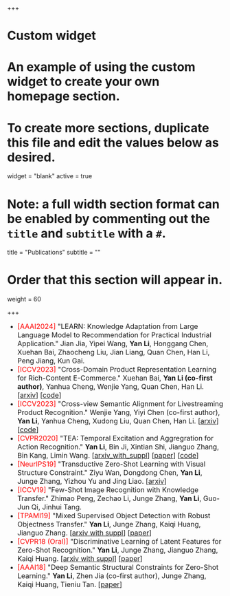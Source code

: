 +++
# Custom widget
# An example of using the custom widget to create your own homepage section.
# To create more sections, duplicate this file and edit the values below as desired.
widget = "blank"
active = true

# Note: a full width section format can be enabled by commenting out the `title` and `subtitle` with a `#`.
title = "Publications"
subtitle = ""

# Order that this section will appear in.
weight = 60

+++
* <font size=3><font color=red>[AAAI2024]</font> "LEARN: Knowledge Adaptation from Large Language Model to Recommendation for Practical Industrial Application." Jian Jia, Yipei Wang, **Yan Li**, Honggang Chen, Xuehan Bai, Zhaocheng Liu, Jian Liang, Quan Chen, Han Li, Peng Jiang, Kun Gai. </font >
* <font size=3><font color=red>[ICCV2023]</font> "Cross-Domain Product Representation Learning for Rich-Content E-Commerce." Xuehan Bai, **Yan Li (co-first author)**, Yanhua Cheng, Wenjie Yang, Quan Chen, Han Li. [[arxiv](https://arxiv.org/pdf/2308.05550.pdf)] [[code](https://github.com/adxcreative/COPE)]</font >
* <font size=3><font color=red>[ICCV2023]</font> "Cross-view Semantic Alignment for Livestreaming Product Recognition." Wenjie Yang, Yiyi Chen (co-first author), **Yan Li**, Yanhua Cheng, Xudong Liu, Quan Chen, Han Li. [[arxiv](https://arxiv.org/pdf/2308.04912.pdf)] [[code](https://github.com/adxcreative/RICE)]</font >
* <font size=3><font color=red>[CVPR2020]</font> "TEA: Temporal Excitation and Aggregration for Action Recognition." **Yan Li**, Bin Ji, Xintian Shi, Jianguo Zhang, Bin Kang, Limin Wang. [[arxiv_with_suppl](https://arxiv.org/abs/2004.01398)] [[paper](https://openaccess.thecvf.com/content_CVPR_2020/html/Li_TEA_Temporal_Excitation_and_Aggregation_for_Action_Recognition_CVPR_2020_paper.html)] [[code](https://github.com/Phoenix1327/tea-action-recognition)]</font >
* <font size=3><font color=red>[NeurIPS19]</font> "Transductive Zero-Shot Learning with Visual Structure Constraint." Ziyu Wan, Dongdong Chen, **Yan Li**, Junge Zhang, Yizhou Yu and Jing Liao. [[arxiv](https://arxiv.org/abs/1901.01570)]</font>
* <font size=3><font color=red>[ICCV19]</font> "Few-Shot Image Recognition with Knowledge Transfer." Zhimao Peng, Zechao Li, Junge Zhang, **Yan Li**, Guo-Jun Qi, Jinhui Tang.</font>
* <font size=3><font color=red>[TPAMI19]</font> "Mixed Supervised Object Detection with Robust Objectness Transfer." **Yan Li**, Junge Zhang, Kaiqi Huang, Jianguo Zhang. [[arxiv with suppl](https://arxiv.org/abs/1802.09778)] [[paper](https://ieeexplore.ieee.org/abstract/document/8304628)]</font>
* <font size=3><font color=red>[CVPR18 (Oral)]</font> "Discriminative Learning of Latent Features for Zero-Shot Recognition." **Yan Li**, Junge Zhang, Jianguo Zhang, Kaiqi Huang. [[arxiv with suppl](https://arxiv.org/abs/1803.06731)] [[paper](http://openaccess.thecvf.com/content_cvpr_2018/papers/Li_Discriminative_Learning_of_CVPR_2018_paper.pdf)]</font>
* <font size=3><font color=red>[AAAI18]</font> "Deep Semantic Structural Constraints for Zero-Shot Learning." **Yan Li**, Zhen Jia (co-first author), Junge Zhang, Kaiqi Huang, Tieniu Tan. [[paper](https://www.aaai.org/ocs/index.php/AAAI/AAAI18/paper/viewPaper/16309)]</font>
